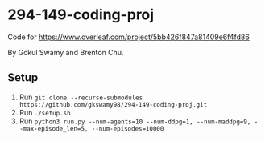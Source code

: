# 294-149-coding-proj
Code for https://www.overleaf.com/project/5bb426f847a81409e6f4fd86

By Gokul Swamy and Brenton Chu.

## Setup
1) Run ```git clone --recurse-submodules https://github.com/gkswamy98/294-149-coding-proj.git```
2) Run ```./setup.sh```
3) Run ```python3 run.py --num-agents=10 --num-ddpg=1, --num-maddpg=9, --max-episode_len=5, --num-episodes=10000```
